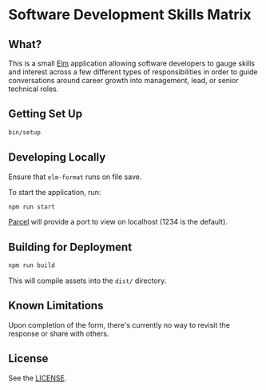 # Software Development Skills Matrix

## What?

This is a small [Elm] application allowing software developers to gauge skills
and interest across a few different types of responsibilities in order to guide
conversations around career growth into management, lead, or senior technical
roles.

[Elm]: https://elm-lang.org/

## Getting Set Up

```sh
bin/setup
```

## Developing Locally

Ensure that `elm-format` runs on file save.

To start the application, run:

```sh
npm run start
```

[Parcel] will provide a port to view on localhost (1234 is the default).

[Parcel]: https://parceljs.org

## Building for Deployment

```sh
npm run build
```

This will compile assets into the `dist/` directory.

## Known Limitations

Upon completion of the form, there's currently no
way to revisit the response or share with others.

## License

See the [LICENSE](LICENSE).
